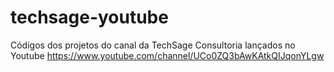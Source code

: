# techsage-youtube
Códigos dos projetos do canal da TechSage Consultoria lançados no Youtube
https://www.youtube.com/channel/UCo0ZQ3bAwKAtkQIJqonYLgw
